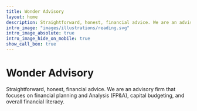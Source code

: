 ```yaml
---
title: Wonder Advisory
layout: home
description: Straightforward, honest, financial advice. We are an advisory firm that focuses on financial planning and Analysis (FP&A), Capital Budgeting, and overall financial literacy.
intro_image: "images/illustrations/reading.svg"
intro_image_absolute: true
intro_image_hide_on_mobile: true
show_call_box: true
---
```


# Wonder Advisory

Straightforward, honest, financial advice. We are an advisory firm that focuses on financial planning and Analysis (FP&A), capital budgeting, and overall financial literacy.
